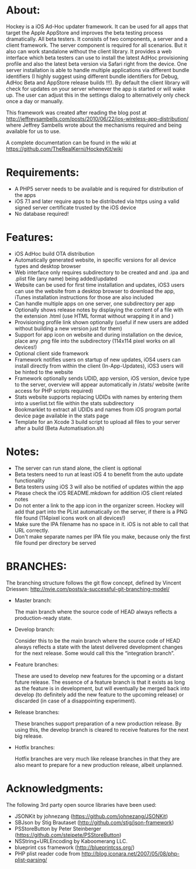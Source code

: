 # About:

Hockey is a iOS Ad-Hoc updater framework. It can be used for all apps that target the Apple AppStore and improves the beta testing process dramatically. All beta testers. It consists of two components, a server and a client framework.
The server component is required for all scenarios. But it also can work standalone without the client library. It provides a web interface which beta testers can use to install the latest AdHoc provisioning profile and also the latest beta version via Safari right from the device. One server installation is able to  handle multiple applications via different bundle identifiers (I highly suggest using different bundle identifiers for Debug, AdHoc Beta and AppStore release builds !!!).
By default the client library will check for updates on your server whenever the app is started or will wake up. The user can adjust this in the settings dialog to alternatively only check once a day or manually.

This framework was created after reading the blog post at http://jeffreysambells.com/posts/2010/06/22/ios-wireless-app-distribution/ where Jeffrey Sambells wrote about the mechanisms required and being available for us to use.

A complete documentation can be found in the wiki at https://github.com/TheRealKerni/HockeyKit/wiki

# Requirements:
- A PHP5 server needs to be available and is required for distribution of the apps
- iOS 7.1 and later require apps to be distributed via https using a valid signed server certificate trusted by the iOS device
- No database required!


# Features:
- iOS AdHoc build OTA distribution
- Automatically generated website, in specific versions for all device types and desktop browser
- Web interface only requires subdirectory to be created and and .ipa and .plist file (any name) being added/updated
- Website can be used for first time installation and updates, iOS3 users can use the website from a desktop browser to download the app, iTunes installation instructions for those are also included
- Can handle multiple apps on one server, one subdirectory per app
- Optionally shows release notes by displaying the content of a file with the extension .html (use HTML format without wrapping it in <html> and <body>)
- Provisioning profile link shown optionally (useful if new users are added without building a new version just for them)
- Support for app icon on website and during installation on the device, place any .png file into the subdirectory (114x114 pixel works on all devices!)
- Optional client side framework
- Framework notifies users on startup of new updates, iOS4 users can install directly from within the client (In-App-Updates), iOS3 users will be hinted to the website
- Framework optionally sends UDID, app version, iOS version, device type to the server, overview will appear automatically in /stats/ website (write access for PHP scripts required)
- Stats website supports replacing UDIDs with names by entering them into a userlist.txt file within the stats subdirectory
- Bookmarklet to extract all UDIDs and names from iOS program portal device page available in the stats page
- Template for an Xcode 3 build script to upload all files to your server after a build (Beta Automatisation.sh)


# Notes:
- The server can run stand alone, the client is optional
- Beta testers need to run at least iOS 4 to benefit from the auto update functionality
- Beta testers using iOS 3 will also be notified of updates within the app
- Please check the iOS README.mkdown for addition iOS client related notes
- Do not enter a link to the app icon in the organizer screen. Hockey will add that part into the PList automatically on the server, if there is a PNG file found (114pixel icons work on all devices!)
- Make sure the IPA filename has no space in it. iOS is not able to call that URL correctly.
- Don't make separate names per IPA file you make, because only the first file found per directory be served


# BRANCHES:
The branching structure follows the git flow concept, defined by Vincent Driessen: http://nvie.com/posts/a-successful-git-branching-model/

* Master branch:

	The main branch where the source code of HEAD always reflects a production-ready state.

* Develop branch:

	Consider this to be the main branch where the source code of HEAD always reflects a state with the latest delivered development changes for the next release. Some would call this the “integration branch”.

* Feature branches:

	These are used to develop new features for the upcoming or a distant future release. The essence of a feature branch is that it exists as long as the feature is in development, but will eventually be merged back into develop (to definitely add the new feature to the upcoming release) or discarded (in case of a disappointing experiment).

* Release branches:

	These branches support preparation of a new production release. By using this, the develop branch is cleared to receive features for the next big release.

* Hotfix branches:

	Hotfix branches are very much like release branches in that they are also meant to prepare for a new production release, albeit unplanned.


# Acknowledgments:

The following 3rd party open source libraries have been used:

* JSONKit by johnezang (https://github.com/johnezang/JSONKit)
* SBJson by Stig Brautaset (http://github.com/stig/json-framework)
* PSStoreButton by Peter Steinberger (https://github.com/steipete/PSStoreButton)
* NSString+URLEncoding by Kaboomerang LLC.
* blueprint css framework (http://blueprintcss.org/)
* PHP plist reader code from http://blog.iconara.net/2007/05/08/php-plist-parsing/
